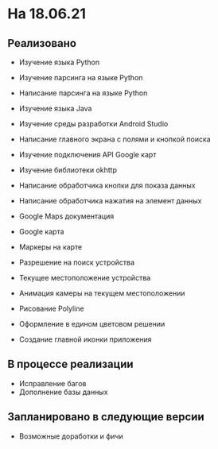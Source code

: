 **Нa 18.06.21**
==================
**Реализовано**
------------------------
* Изучение языка Python
* Изучение парсинга на языке Python
* Написание парсинга на языке Python


* Изучение языка Java
* Изучение среды разработки Android Studio
* Написание главного экрана с полями и кнопкой поиска
* Изучение подключения API Google карт
* Изучение библиотеки okhttp
* Написание обработчика кнопки для показа данных
* Написание обработчика нажатия на элемент данных
* Google Maps документация
* Google карта
* Маркеры на карте
* Разрешение на поиск устройства
* Текущее местоположение устройства
* Анимация камеры на текущем местоположении
* Рисование Polyline 

* Оформление в едином цветовом решении
* Создание главной иконки приложения

**В процессе реализации**
----------------------
* Исправление багов
* Дополнение базы данных

**Запланировано в следующие версии**
---------------------------------
* Возможные доработки и фичи
